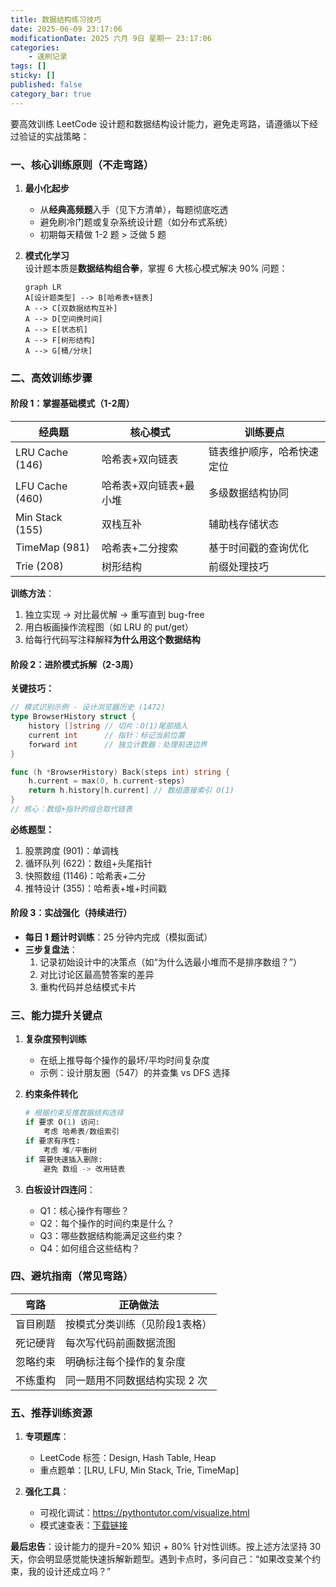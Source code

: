 ```yaml
---
title: 数据结构练习技巧
date: 2025-06-09 23:17:06
modificationDate: 2025 六月 9日 星期一 23:17:06
categories: 
	- 速刷记录
tags: []
sticky: []
published: false
category_bar: true
---
```


要高效训练 LeetCode 设计题和数据结构设计能力，避免走弯路，请遵循以下经过验证的实战策略：

### 一、核心训练原则（不走弯路）
1. **最小化起步**  
   - 从**经典高频题**入手（见下方清单），每题彻底吃透
   - 避免刷冷门题或复杂系统设计题（如分布式系统）
   - 初期每天精做 1-2 题 > 泛做 5 题

2. **模式化学习**  
   设计题本质是**数据结构组合拳**，掌握 6 大核心模式解决 90% 问题：
   ```mermaid
   graph LR
   A[设计题类型] --> B[哈希表+链表]
   A --> C[双数据结构互补]
   A --> D[空间换时间]
   A --> E[状态机]
   A --> F[树形结构]
   A --> G[桶/分块]
   ```

### 二、高效训练步骤
#### 阶段 1：掌握基础模式（1-2周）
| 经典题             | 核心模式         | 训练要点          |
| --------------- | ------------ | ------------- |
| LRU Cache (146) | 哈希表+双向链表     | 链表维护顺序，哈希快速定位 |
| LFU Cache (460) | 哈希表+双向链表+最小堆 | 多级数据结构协同      |
| Min Stack (155) | 双栈互补         | 辅助栈存储状态       |
| TimeMap (981)   | 哈希表+二分搜索     | 基于时间戳的查询优化    |
| Trie (208)      | 树形结构         | 前缀处理技巧        |

**训练方法**：  
1. 独立实现 → 对比最优解 → 重写直到 bug-free  
2. 用白板画操作流程图（如 LRU 的 put/get）  
3. 给每行代码写注释解释**为什么用这个数据结构**

#### 阶段 2：进阶模式拆解（2-3周）
**关键技巧：**
```go
// 模式识别示例 - 设计浏览器历史 (1472)
type BrowserHistory struct {
    history []string // 切片：O(1)尾部插入
    current int      // 指针：标记当前位置
    forward int      // 独立计数器：处理前进边界
}

func (h *BrowserHistory) Back(steps int) string {
    h.current = max(0, h.current-steps) 
    return h.history[h.current] // 数组直接索引 O(1)
}
// 核心：数组+指针的组合取代链表
```

**必练题型：**
1. 股票跨度 (901)：单调栈
2. 循环队列 (622)：数组+头尾指针
3. 快照数组 (1146)：哈希表+二分
4. 推特设计 (355)：哈希表+堆+时间戳

#### 阶段 3：实战强化（持续进行）
- **每日 1 题计时训练**：25 分钟内完成（模拟面试）
- **三步复盘法**：
  1. 记录初始设计中的决策点（如“为什么选最小堆而不是排序数组？”）
  2. 对比讨论区最高赞答案的差异
  3. 重构代码并总结模式卡片

### 三、能力提升关键点
1. **复杂度预判训练**  
   - 在纸上推导每个操作的最坏/平均时间复杂度
   - 示例：设计朋友圈（547）的并查集 vs DFS 选择

2. **约束条件转化**  
   ```python
   # 根据约束反推数据结构选择
   if 要求 O(1) 访问: 
       考虑 哈希表/数组索引
   if 要求有序性:
       考虑 堆/平衡树
   if 需要快速插入删除:
       避免 数组 -> 改用链表
   ```

3. **白板设计四连问**：  
   - Q1：核心操作有哪些？  
   - Q2：每个操作的时间约束是什么？  
   - Q3：哪些数据结构能满足这些约束？  
   - Q4：如何组合这些结构？  

### 四、避坑指南（常见弯路）
| 弯路 | 正确做法 |
|------|----------|
| 盲目刷题 | 按模式分类训练（见阶段1表格） |
| 死记硬背 | 每次写代码前画数据流图 |
| 忽略约束 | 明确标注每个操作的复杂度 |
| 不练重构 | 同一题用不同数据结构实现 2 次 |

### 五、推荐训练资源
1. **专项题库**：  
   - LeetCode 标签：Design, Hash Table, Heap
   - 重点题单：[LRU, LFU, Min Stack, Trie, TimeMap]
   
2. **强化工具**：  
   - 可视化调试：https://pythontutor.com/visualize.html  
   - 模式速查表：[下载链接](https://leetcode.com/discuss/general-discussion/494279)

**最后忠告**：设计能力的提升=20% 知识 + 80% 针对性训练。按上述方法坚持 30 天，你会明显感觉能快速拆解新题型。遇到卡点时，多问自己：“如果改变某个约束，我的设计还成立吗？”